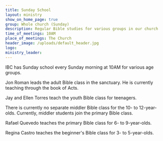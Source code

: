 ```yaml
---
title: Sunday School
layout: ministry
show_on_home_page: true
group: Whole church (Sunday)
description: Regular Bible studies for various groups in our church
time_of_meetings: 10AM
place_of_meetings: The Church
header_image: /uploads/default_header.jpg
logo: 
ministry_leader:
---
```


IBC has Sunday school every Sunday morning at 10AM for various age groups.

Jon Roman leads the adult Bible class in the sanctuary. He is currently teaching through the book of Acts.

Jay and Ellen Torres teach the youth Bible class for teenagers.

There is currently no separate middler Bible class for the 10- to 12-year-olds. Currently, middler students join the primary Bible class.

Rafael Quevedo teaches the primary Bible class for 6- to 9-year-olds.

Regina Castro teaches the beginner's Bible class for 3- to 5-year-olds.


